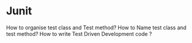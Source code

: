 # Junit
How to organise test class and Test method?
How to Name test class and test method?
How to write Test Driven Development code ?
